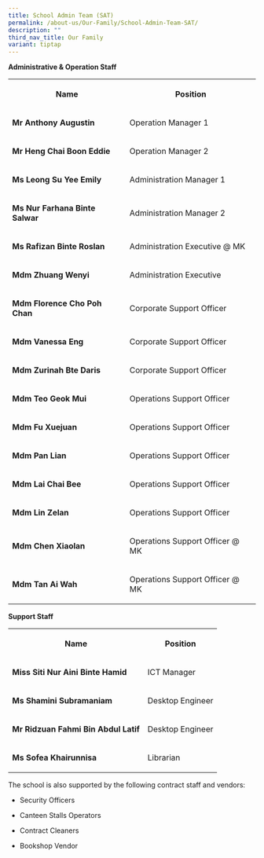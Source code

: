 ```yaml
---
title: School Admin Team (SAT)
permalink: /about-us/Our-Family/School-Admin-Team-SAT/
description: ""
third_nav_title: Our Family
variant: tiptap
---
```

<p><strong>Administrative &amp; Operation Staff</strong>
</p>
<table style="minWidth: 50px">
<colgroup>
<col>
<col>
</colgroup>
<tbody>
<tr>
<th rowspan="1" colspan="1">
<p>Name</p>
</th>
<th rowspan="1" colspan="1">
<p>Position</p>
</th>
</tr>
<tr>
<td rowspan="1" colspan="1">
<p><strong>Mr Anthony Augustin</strong>
</p>
</td>
<td rowspan="1" colspan="1">
<p>Operation Manager 1</p>
</td>
</tr>
<tr>
<td rowspan="1" colspan="1">
<p><strong>Mr Heng Chai Boon Eddie</strong>
</p>
</td>
<td rowspan="1" colspan="1">
<p>Operation Manager 2</p>
</td>
</tr>
<tr>
<td rowspan="1" colspan="1">
<p><strong>Ms Leong Su Yee Emily</strong>
</p>
</td>
<td rowspan="1" colspan="1">
<p>Administration Manager 1</p>
</td>
</tr>
<tr>
<td rowspan="1" colspan="1">
<p><strong>Ms Nur Farhana Binte Salwar</strong>
</p>
</td>
<td rowspan="1" colspan="1">
<p>Administration Manager 2</p>
</td>
</tr>
<tr>
<td rowspan="1" colspan="1">
<p><strong>Ms Rafizan Binte Roslan</strong>
</p>
</td>
<td rowspan="1" colspan="1">
<p>Administration Executive @ MK</p>
</td>
</tr>
<tr>
<td rowspan="1" colspan="1">
<p><strong>Mdm Zhuang Wenyi</strong>
</p>
</td>
<td rowspan="1" colspan="1">
<p>Administration Executive</p>
</td>
</tr>
<tr>
<td rowspan="1" colspan="1">
<p><strong>Mdm Florence Cho Poh Chan</strong>
</p>
</td>
<td rowspan="1" colspan="1">
<p>Corporate Support Officer</p>
</td>
</tr>
<tr>
<td rowspan="1" colspan="1">
<p><strong>Mdm Vanessa Eng</strong>
</p>
</td>
<td rowspan="1" colspan="1">
<p>Corporate Support Officer</p>
</td>
</tr>
<tr>
<td rowspan="1" colspan="1">
<p><strong>Mdm Zurinah Bte Daris</strong>
</p>
</td>
<td rowspan="1" colspan="1">
<p>Corporate Support Officer</p>
</td>
</tr>
<tr>
<td rowspan="1" colspan="1">
<p><strong>Mdm Teo Geok Mui</strong>
</p>
</td>
<td rowspan="1" colspan="1">
<p>Operations Support Officer</p>
</td>
</tr>
<tr>
<td rowspan="1" colspan="1">
<p><strong>Mdm Fu Xuejuan</strong>
</p>
</td>
<td rowspan="1" colspan="1">
<p>Operations Support Officer</p>
</td>
</tr>
<tr>
<td rowspan="1" colspan="1">
<p><strong>Mdm Pan Lian</strong>
</p>
</td>
<td rowspan="1" colspan="1">
<p>Operations Support Officer</p>
</td>
</tr>
<tr>
<td rowspan="1" colspan="1">
<p><strong>Mdm Lai Chai Bee</strong>
</p>
</td>
<td rowspan="1" colspan="1">
<p>Operations Support Officer</p>
</td>
</tr>
<tr>
<td rowspan="1" colspan="1">
<p><strong>Mdm Lin Zelan</strong>
</p>
</td>
<td rowspan="1" colspan="1">
<p>Operations Support Officer</p>
</td>
</tr>
<tr>
<td rowspan="1" colspan="1">
<p><strong>Mdm Chen Xiaolan</strong>
</p>
</td>
<td rowspan="1" colspan="1">
<p>Operations Support Officer @ MK</p>
</td>
</tr>
<tr>
<td rowspan="1" colspan="1">
<p><strong>Mdm Tan Ai Wah</strong>
</p>
</td>
<td rowspan="1" colspan="1">
<p>Operations Support Officer @ MK</p>
</td>
</tr>
</tbody>
</table>
<p><strong>Support Staff</strong>
</p>
<table style="minWidth: 50px">
<colgroup>
<col>
<col>
</colgroup>
<tbody>
<tr>
<th rowspan="1" colspan="1">
<p>Name</p>
</th>
<th rowspan="1" colspan="1">
<p>Position</p>
</th>
</tr>
<tr>
<td rowspan="1" colspan="1">
<p><strong>Miss Siti Nur Aini Binte Hamid</strong>
</p>
</td>
<td rowspan="1" colspan="1">
<p>ICT Manager</p>
</td>
</tr>
<tr>
<td rowspan="1" colspan="1">
<p><strong>Ms Shamini Subramaniam</strong>
</p>
</td>
<td rowspan="1" colspan="1">
<p>Desktop Engineer</p>
</td>
</tr>
<tr>
<td rowspan="1" colspan="1">
<p><strong>Mr Ridzuan Fahmi Bin Abdul Latif</strong>
</p>
</td>
<td rowspan="1" colspan="1">
<p>Desktop Engineer</p>
</td>
</tr>
<tr>
<td rowspan="1" colspan="1">
<p><strong>Ms&nbsp;Sofea Khairunnisa</strong>
</p>
</td>
<td rowspan="1" colspan="1">
<p>Librarian</p>
</td>
</tr>
</tbody>
</table>
<p>The school is also supported by the following contract staff and vendors:</p>
<ul data-tight="true" class="tight">
<li>
<p>Security Officers</p>
</li>
<li>
<p>Canteen Stalls Operators</p>
</li>
<li>
<p>Contract Cleaners</p>
</li>
<li>
<p>Bookshop Vendor</p>
</li>
</ul>
<p></p>